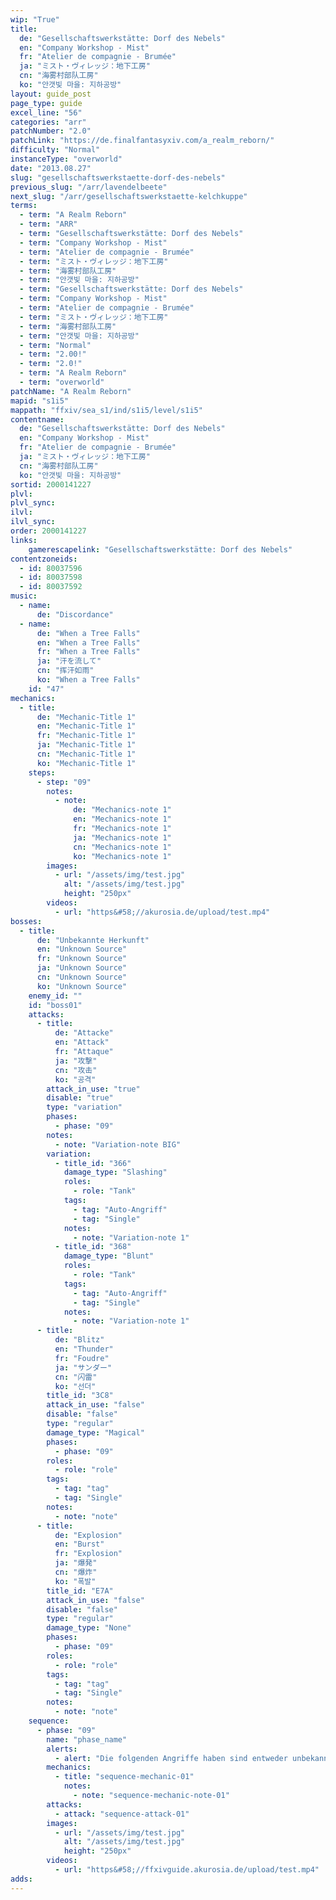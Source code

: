 ```yaml
---
wip: "True"
title:
  de: "Gesellschaftswerkstätte: Dorf des Nebels"
  en: "Company Workshop - Mist"
  fr: "Atelier de compagnie - Brumée"
  ja: "ミスト・ヴィレッジ：地下工房"
  cn: "海雾村部队工房"
  ko: "안갯빛 마을: 지하공방"
layout: guide_post
page_type: guide
excel_line: "56"
categories: "arr"
patchNumber: "2.0"
patchLink: "https://de.finalfantasyxiv.com/a_realm_reborn/"
difficulty: "Normal"
instanceType: "overworld"
date: "2013.08.27"
slug: "gesellschaftswerkstaette-dorf-des-nebels"
previous_slug: "/arr/lavendelbeete"
next_slug: "/arr/gesellschaftswerkstaette-kelchkuppe"
terms:
  - term: "A Realm Reborn"
  - term: "ARR"
  - term: "Gesellschaftswerkstätte: Dorf des Nebels"
  - term: "Company Workshop - Mist"
  - term: "Atelier de compagnie - Brumée"
  - term: "ミスト・ヴィレッジ：地下工房"
  - term: "海雾村部队工房"
  - term: "안갯빛 마을: 지하공방"
  - term: "Gesellschaftswerkstätte: Dorf des Nebels"
  - term: "Company Workshop - Mist"
  - term: "Atelier de compagnie - Brumée"
  - term: "ミスト・ヴィレッジ：地下工房"
  - term: "海雾村部队工房"
  - term: "안갯빛 마을: 지하공방"
  - term: "Normal"
  - term: "2.00!"
  - term: "2.0!"
  - term: "A Realm Reborn"
  - term: "overworld"
patchName: "A Realm Reborn"
mapid: "s1i5"
mappath: "ffxiv/sea_s1/ind/s1i5/level/s1i5"
contentname:
  de: "Gesellschaftswerkstätte: Dorf des Nebels"
  en: "Company Workshop - Mist"
  fr: "Atelier de compagnie - Brumée"
  ja: "ミスト・ヴィレッジ：地下工房"
  cn: "海雾村部队工房"
  ko: "안갯빛 마을: 지하공방"
sortid: 2000141227
plvl: 
plvl_sync: 
ilvl: 
ilvl_sync: 
order: 2000141227
links:
    gamerescapelink: "Gesellschaftswerkstätte: Dorf des Nebels"
contentzoneids:
  - id: 80037596
  - id: 80037598
  - id: 80037592
music:
  - name:
      de: "Discordance"
  - name:
      de: "When a Tree Falls"
      en: "When a Tree Falls"
      fr: "When a Tree Falls"
      ja: "汗を流して"
      cn: "挥汗如雨"
      ko: "When a Tree Falls"
    id: "47"
mechanics:
  - title:
      de: "Mechanic-Title 1"
      en: "Mechanic-Title 1"
      fr: "Mechanic-Title 1"
      ja: "Mechanic-Title 1"
      cn: "Mechanic-Title 1"
      ko: "Mechanic-Title 1"
    steps:
      - step: "09"
        notes:
          - note:
              de: "Mechanics-note 1"
              en: "Mechanics-note 1"
              fr: "Mechanics-note 1"
              ja: "Mechanics-note 1"
              cn: "Mechanics-note 1"
              ko: "Mechanics-note 1"
        images:
          - url: "/assets/img/test.jpg"
            alt: "/assets/img/test.jpg"
            height: "250px"
        videos:
          - url: "https&#58;//akurosia.de/upload/test.mp4"
bosses:
  - title:
      de: "Unbekannte Herkunft"
      en: "Unknown Source"
      fr: "Unknown Source"
      ja: "Unknown Source"
      cn: "Unknown Source"
      ko: "Unknown Source"
    enemy_id: ""
    id: "boss01"
    attacks:
      - title:
          de: "Attacke"
          en: "Attack"
          fr: "Attaque"
          ja: "攻撃"
          cn: "攻击"
          ko: "공격"
        attack_in_use: "true"
        disable: "true"
        type: "variation"
        phases:
          - phase: "09"
        notes:
          - note: "Variation-note BIG"
        variation:
          - title_id: "366"
            damage_type: "Slashing"
            roles:
              - role: "Tank"
            tags:
              - tag: "Auto-Angriff"
              - tag: "Single"
            notes:
              - note: "Variation-note 1"
          - title_id: "368"
            damage_type: "Blunt"
            roles:
              - role: "Tank"
            tags:
              - tag: "Auto-Angriff"
              - tag: "Single"
            notes:
              - note: "Variation-note 1"
      - title:
          de: "Blitz"
          en: "Thunder"
          fr: "Foudre"
          ja: "サンダー"
          cn: "闪雷"
          ko: "선더"
        title_id: "3C8"
        attack_in_use: "false"
        disable: "false"
        type: "regular"
        damage_type: "Magical"
        phases:
          - phase: "09"
        roles:
          - role: "role"
        tags:
          - tag: "tag"
          - tag: "Single"
        notes:
          - note: "note"
      - title:
          de: "Explosion"
          en: "Burst"
          fr: "Explosion"
          ja: "爆発"
          cn: "爆炸"
          ko: "폭발"
        title_id: "E7A"
        attack_in_use: "false"
        disable: "false"
        type: "regular"
        damage_type: "None"
        phases:
          - phase: "09"
        roles:
          - role: "role"
        tags:
          - tag: "tag"
          - tag: "Single"
        notes:
          - note: "note"
    sequence:
      - phase: "09"
        name: "phase_name"
        alerts:
          - alert: "Die folgenden Angriffe haben sind entweder unbekannt oder haben keine klare Herkunft"
        mechanics:
          - title: "sequence-mechanic-01"
            notes:
              - note: "sequence-mechanic-note-01"
        attacks:
          - attack: "sequence-attack-01"
        images:
          - url: "/assets/img/test.jpg"
            alt: "/assets/img/test.jpg"
            height: "250px"
        videos:
          - url: "https&#58;//ffxivguide.akurosia.de/upload/test.mp4"
adds:
---
```


